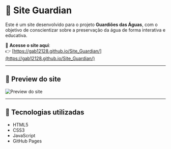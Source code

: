 # 🌊 Site Guardian

Este é um site desenvolvido para o projeto **Guardiões das Águas**, com o objetivo de conscientizar sobre a preservação da água de forma interativa e educativa.

🔗 **Acesse o site aqui**:  
👉 [https://gab12128.github.io/Site_Guardian/](https://gab12128.github.io/Site_Guardian/)

---

## 📸 Preview do site

![Preview do site](https://gab12128.github.io/Site_Guardian/imagens/preview.png)

---

## 🚀 Tecnologias utilizadas

- HTML5
- CSS3
- JavaScript
- GitHub Pages


